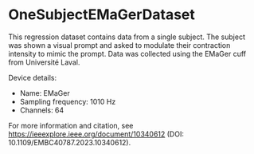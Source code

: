 # OneSubjectEMaGerDataset

This regression dataset contains data from a single subject. The subject was shown a visual prompt and asked to modulate their contraction intensity to mimic the prompt. Data was collected using the EMaGer cuff from Université Laval.

Device details:

- Name: EMaGer
- Sampling frequency: 1010 Hz
- Channels: 64

For more information and citation, see <https://ieeexplore.ieee.org/document/10340612> (DOI: 10.1109/EMBC40787.2023.10340612).
